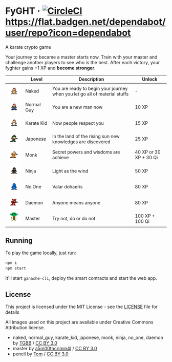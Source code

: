 # FyGHT &middot; [![CircleCI](https://circleci.com/gh/marcelomorgado/fyght/tree/master.svg?style=svg)](https://circleci.com/gh/marcelomorgado/fyght/tree/master) https://flat.badgen.net/dependabot/user/repo?icon=dependabot

A karate crypto game

Your journey to became a master starts now.
Train with your master and challenge another players to see who is the best.
After each victory, your fyghter gains +1 XP and <b>become stronger</b>.

|                                                                                  | Level      | Description                                                                | Unlock                 |
| -------------------------------------------------------------------------------- | ---------- | -------------------------------------------------------------------------- | ---------------------- |
| <img src="/packages/app/src/img/naked.png" alt="naked" width="100px"/>           | Naked      | You are ready to begin your journey when you let go all of material stuffs | -                      |
| <img src="/packages/app/src/img/normal_guy.png" alt="normal_guy" width="100px"/> | Normal Guy | You are a new man now                                                      | 10 XP                  |
| <img src="/packages/app/src/img/karate_kid.png" alt="karate_kid" width="100px"/> | Karate Kid | Now people respect you                                                     | 15 XP                  |
| <img src="/packages/app/src/img/japonese.png" alt="japonese" width="100px"/>     | Japonese   | In the land of the rising sun new knowledges are discovered                | 25 XP                  |
| <img src="/packages/app/src/img/monk.png" alt="monk" width="100px"/>             | Monk       | Secret powers and wisdoms are achieve                                      | 40 XP or 30 XP + 30 Qi |
| <img src="/packages/app/src/img/ninja.png" alt="ninja" width="100px"/>           | Ninja      | Light as the wind                                                          | 50 XP                  |
| <img src="/packages/app/src/img/no_one.png" alt="no_one" width="100px"/>         | No One     | Valar dohaeris                                                             | 80 XP                  |
| <img src="/packages/app/src/img/daemon.png" alt="daemon" width="100px"/>         | Daemon     | Anyone means anyone                                                        | 80 XP                  |
| <img src="/packages/app/src/img/master.png" alt="master" width="100px"/>         | Master     | Try not, do or do not                                                      | 100 XP + 100 Qi        |

## Running

To play the game locally, just run:

```js
npm i
npm start
```

It'll start `ganache-cli`, deploy the smart contracts and start the web app.

## License

This project is licensed under the MIT License - see the [LICENSE](LICENSE) file for details

All images used on this project are available under Creative Commons Attribution license.

- naked, normal_guy, karate_kid, japonese, monk, ninja, no_one, daemon by [TGBB](https://piq.codeus.net/u/TGBB) / [CC BY 3.0](https://creativecommons.org/licenses/by/3.0/)
- master by [a5m00thcrimin4l](https://piq.codeus.net/u/a5m00thcrimin4l) / [CC BY 3.0](https://creativecommons.org/licenses/by/3.0/)
- pencil by [Tom](https://piq.codeus.net/u/Tom) / [CC BY 3.0](https://creativecommons.org/licenses/by/3.0/)

